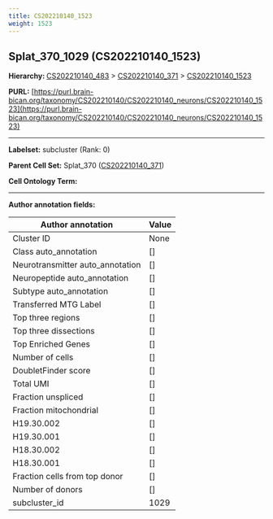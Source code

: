 ```yaml
---
title: CS202210140_1523
weight: 1523
---
```

## Splat_370_1029 (CS202210140_1523)
<b>Hierarchy: </b>
[CS202210140_483](../CS202210140_483) >
[CS202210140_371](../CS202210140_371) >
[CS202210140_1523](../CS202210140_1523)

**PURL:** [https://purl.brain-bican.org/taxonomy/CS202210140/CS202210140_neurons/CS202210140_1523](https://purl.brain-bican.org/taxonomy/CS202210140/CS202210140_neurons/CS202210140_1523)

---


**Labelset:** subcluster (Rank: 0)

**Parent Cell Set:** Splat_370 ([CS202210140_371](../CS202210140_371))



**Cell Ontology Term:** 

[MARKER GENES.]: #


---

[TRANSFERRED ANNOTATIONS.]: #


[AUTHOR ANNOTATION FIELDS.]: #


**Author annotation fields:**

| Author annotation | Value |
|-------------------|-------|
|Cluster ID|None|
|Class auto_annotation|[]|
|Neurotransmitter auto_annotation|[]|
|Neuropeptide auto_annotation|[]|
|Subtype auto_annotation|[]|
|Transferred MTG Label|[]|
|Top three regions|[]|
|Top three dissections|[]|
|Top Enriched Genes|[]|
|Number of cells|[]|
|DoubletFinder score|[]|
|Total UMI|[]|
|Fraction unspliced|[]|
|Fraction mitochondrial|[]|
|H19.30.002|[]|
|H19.30.001|[]|
|H18.30.002|[]|
|H18.30.001|[]|
|Fraction cells from top donor|[]|
|Number of donors|[]|
|subcluster_id|1029|
